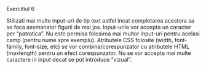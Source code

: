 Exercitiul 6

Stilizati mai multe input-uri de tip text astfel incat completarea acestora sa se faca asemanator figurii de mai jos. Input-urile vor accepta un caracter per “patratica”. Nu este permisa folosirea mai multor input-uri pentru acelasi camp (pentru nume spre exemplu). Atributele CSS folosite (width, font-family, font-size, etc) se vor combina/corespunzator cu atributele HTML (maxlength) pentru un efect corespunzator. Nu se vor accepta mai multe caractere in input decat se pot introduce “vizual”.

